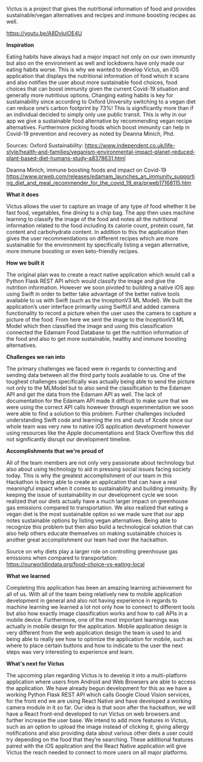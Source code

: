 Victus is a project that gives the nutritional information of food and provides sustainable/vegan alternatives and recipes and immune boosting recipes as well.

https://youtu.be/A8DvlulOE4U

**Inspiration**

Eating habits have always had a major impact not only on our own immunity but also on the environment as well and lockdowns have only made our eating habits worse. This is why we wanted to develop Victus, an iOS application that displays the nutritional information of food which it scans and also notifies the user about more sustainable food choices, food choices that can boost immunity given the current Covid-19 situation and generally more nutritious options. Changing eating habits is key for sustainability since according to Oxford University switching to a vegan diet can reduce one’s carbon footprint by 73%! This is significantly more than if an individual decided to simply only use public transit. This is why in our app we give a sustainable food alternative by recommending vegan recipe alternatives. Furthermore picking foods which boost immunity can help in Covid-19 prevention and recovery as noted by Deanna Minich, Phd.

Sources: Oxford Sustainability: https://www.independent.co.uk/life-style/health-and-families/veganism-environmental-impact-planet-reduced-plant-based-diet-humans-study-a8378631.html

Deanna Minich, immune boosting foods and impact on Covid-19 https://www.prweb.com/releases/edamam_launches_an_immunity_supporting_diet_and_meal_recommender_for_the_covid_19_era/prweb17168115.htm

**What it does**

Victus allows the user to capture an image of any type of food whether it be fast food, vegetables, fine dining to a chip bag. The app then uses machine learning to classify the image of the food and notes all the nutritional information related to the food including its calorie count, protein count, fat content and carbohydrate content. In addition to this the application then gives the user recommendations on different recipes which are more sustainable for the environment by specifically listing a vegan alternative, more immune boosting or even keto-friendly recipes.

**How we built it**

The original plan was to create a react native application which would call a Python Flask REST API which would classify the image and give the nutrition information. However we soon pivoted to building a native iOS app using Swift in order to better take advantage of the better native tools available to us with Swift (such as the InceptionV3 ML Model). We built the application’s user interface primarily using SwiftUI and added camera functionality to record a picture when the user uses the camera to capture a picture of the food. From here we sent the image to the InceptionV3 ML Model which then classified the image and using this classification connected the Edamam Food Database to get the nutrition information of the food and also to get more sustainable, healthy and immune boosting alternatives.

**Challenges we ran into**

The primary challenges we faced were in regards to connecting and sending data between all the third party tools available to us. One of the toughest challenges specifically was actually being able to send the picture not only to the MLModel but to also send the classification to the Edamam API and get the data from the Edamam API as well. The lack of documentation for the Edamam API made it difficult to make sure that we were using the correct API calls however through experimentation we soon were able to find a solution to this problem. Further challenges included understanding Swift code and learning the ins and outs of Xcode since our whole team was very new to native iOS application development however using resources like the Apple documentations and Stack Overflow this did not significantly disrupt our development timeline.

**Accomplishments that we're proud of**

All of the team members are not only very passionate about technology but also about using technology to aid in pressing social issues facing society today. This is why the greatest accomplishment of our team in this Hackathon is being able to create an application that can have a real meaningful impact when it comes to sustainability and building immunity. By keeping the issue of sustainability in our development cycle we soon realized that our diets actually have a much larger impact on greenhouse gas emissions compared to transportation. We also realized that eating a vegan diet is the most sustainable option so we made sure that our app notes sustainable options by listing vegan alternatives. Being able to recognize this problem but then also build a technological solution that can also help others educate themselves on making sustainable choices is another great accomplishment our team had over the hackathon.

Source on why diets play a larger role on controlling greenhouse gas emissions when compared to transportation: https://ourworldindata.org/food-choice-vs-eating-local

**What we learned**

Completing this application has been an amazing learning achievement for all of us. With all of the team being relatively new to mobile application development in general and also not having experience in regards to machine learning we learned a lot not only how to connect to different tools but also how exactly image classification works and how to call APIs in a mobile device. Furthermore, one of the most important learnings was actually in mobile design for the application. Mobile application design is very different from the web application design the team is used to and being able to really see how to optimize the application for mobile, such as where to place certain buttons and how to indicate to the user the next steps was very interesting to experience and learn.

**What's next for Victus**

The upcoming plan regarding Victus is to develop it into a multi-platform application where users from Android and Web Browsers are able to access the application. We have already begun development for this as we have a working Python Flask REST API which calls Google Cloud Vision services, for the front end we are using React Native and have developed a working camera module in it so far. Our idea is that soon after the hackathon, we will have a React front-end developed to run Victus on web browsers and further increase the user base. We intend to add more features in Victus, such as an option to upload the image instead of clicking it, giving allergy notifications and also providing data about various other diets a user could try depending on the food that they’re searching. These additional features paired with the iOS application and the React Native application will give Victus the reach needed to connect to more users on all major platforms.
